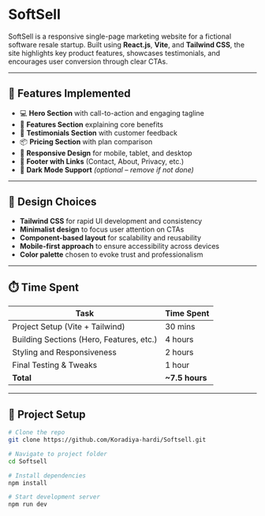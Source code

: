 # SoftSell

SoftSell is a responsive single-page marketing website for a fictional software resale startup. Built using **React.js**, **Vite**, and **Tailwind CSS**, the site highlights key product features, showcases testimonials, and encourages user conversion through clear CTAs.

---

## 🚀 Features Implemented

- 💻 **Hero Section** with call-to-action and engaging tagline
- 🧠 **Features Section** explaining core benefits
- 💬 **Testimonials Section** with customer feedback
- 📦 **Pricing Section** with plan comparison
- 📱 **Responsive Design** for mobile, tablet, and desktop
- 🔗 **Footer with Links** (Contact, About, Privacy, etc.)
- 🌙 **Dark Mode Support** *(optional – remove if not done)*

---

## 🎨 Design Choices

- **Tailwind CSS** for rapid UI development and consistency
- **Minimalist design** to focus user attention on CTAs
- **Component-based layout** for scalability and reusability
- **Mobile-first approach** to ensure accessibility across devices
- **Color palette** chosen to evoke trust and professionalism

---

## ⏱️ Time Spent

| Task                         | Time Spent |
|------------------------------|------------|
| Project Setup (Vite + Tailwind)   | 30 mins     |
| Building Sections (Hero, Features, etc.) | 4 hours     |
| Styling and Responsiveness   | 2 hours     |
| Final Testing & Tweaks       | 1 hour      |
| **Total**                    | **~7.5 hours** |

---

## 📁 Project Setup

```bash
# Clone the repo
git clone https://github.com/Koradiya-hardi/Softsell.git

# Navigate to project folder
cd Softsell

# Install dependencies
npm install

# Start development server
npm run dev
